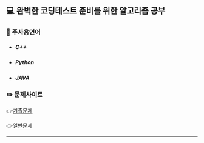 ## :computer: 완벽한 코딩테스트 준비를 위한 알고리즘 공부

### :orange_book: 주사용언어
+ ##### C++
* ##### Python
- ##### JAVA

### :pencil2: 문제사이트
:point_right:[기출문제](https://swexpertacademy.com/main/userpage/code/userProblemBoxDetail.do?probBoxId=AV5Po0AqAPwDFAUq&leftPage=1&curPage=userpage&userId=SWEAC&&&&)

:point_right:[일반문제](https://programmers.co.kr/learn/challenges)
***




